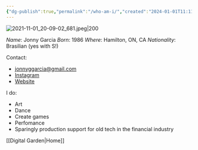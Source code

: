 ```yaml
---
{"dg-publish":true,"permalink":"/who-am-i/","created":"2024-01-01T11:11:47.975-05:00","updated":"2024-01-01T12:47:14.340-05:00"}
---
```



![2021-11-01_20-09-02_681.jpeg|200](/img/user/MEDIA/2021-11-01_20-09-02_681.jpeg)

*Name*: Jonny Garcia
*Born*: 1986
*Where*: Hamilton, ON, CA
*Nationality*: Brasilian (yes with S!)

Contact:
- jonnyggarcia@gmail.com
- [Instagram](https://www.instagram.com/art.by.jonny/)
- [Website](https://www.garciacollage.com/)

I do:
- Art
- Dance
- Create games
- Perfomance
- Sparingly production support for old tech in the financial industry

[[Digital Garden\|Home]]

